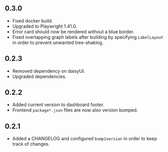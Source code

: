 ## 0.3.0

- Fixed docker build.
- Upgraded to Playwright 1.41.0.
- Error card should now be rendered without a blue border.
- Fixed overlapping graph labels after building by specifying `LabelLayout` in
  order to prevent unwanted tree-shaking.

## 0.2.3

- Removed dependency on daisyUI.
- Upgraded dependencies.

## 0.2.2

- Added current version to dashboard footer.
- Frontend `package*.json` files are now also version bumped.

## 0.2.1

- Added a CHANGELOG and configured `bump2version` in order to keep track of
  changes.
